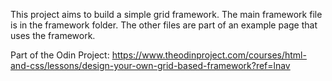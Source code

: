 This project aims to build a simple grid framework. The main framework file is in the framework folder. The other files are part of an example page that uses the framework.

Part of the Odin Project:
https://www.theodinproject.com/courses/html-and-css/lessons/design-your-own-grid-based-framework?ref=lnav
